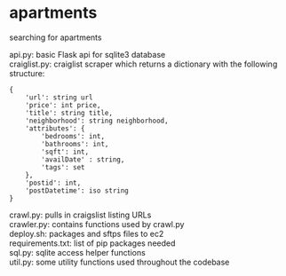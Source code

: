 # apartments
searching for apartments

api.py: basic Flask api for sqlite3 database\
craiglist.py: craiglist scraper which returns a dictionary with the following structure:
```
{
    'url': string url
    'price': int price,
    'title': string title,
    'neighborhood': string neighborhood,
    'attributes': {
        'bedrooms': int,
        'bathrooms': int,
        'sqft': int,
        'availDate' : string,
        'tags': set
    },
    'postid': int,
    'postDatetime': iso string
}
```
crawl.py: pulls in craigslist listing URLs\
crawler.py: contains functions used by crawl.py\
deploy.sh: packages and sftps files to ec2\
requirements.txt: list of pip packages needed\
sql.py: sqlite access helper functions\
util.py: some utility functions used throughout the codebase
